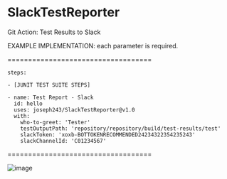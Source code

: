 # SlackTestReporter
Git Action:  Test Results to Slack


EXAMPLE IMPLEMENTATION:
each parameter is required.



===================================

    steps:
    
    - [JUNIT TEST SUITE STEPS]
    
    - name: Test Report - Slack
      id: hello
      uses: joseph243/SlackTestReporter@v1.0
      with:
        who-to-greet: 'Tester'
        testOutputPath: 'repository/repository/build/test-results/test'
        slackToken: 'xoxb-BOTTOKENRECOMMENDED24234322354235243'
        slackChannelId: 'C01234567'
        
===================================

![image](https://user-images.githubusercontent.com/29494997/170576710-cf25159a-9936-4b18-aad9-dcdafdafd87c.png)
